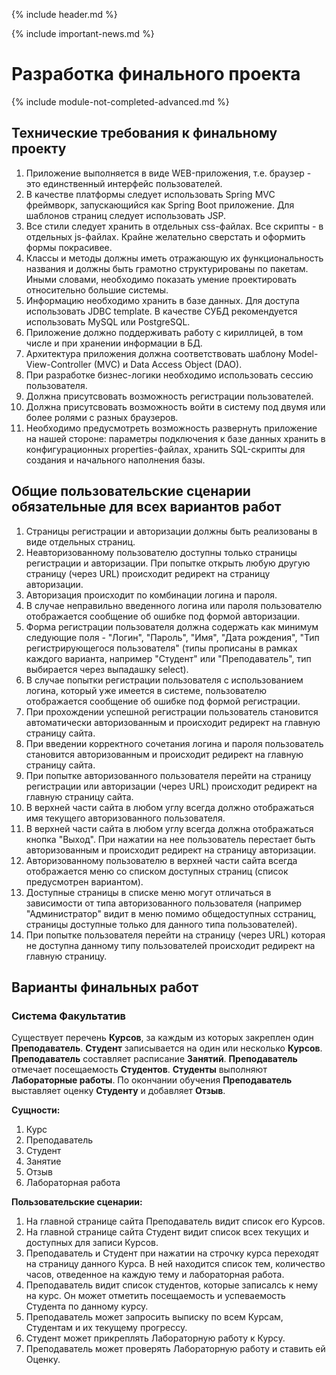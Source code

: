 {% include header.md %}

{% include important-news.md %}

Разработка финального проекта
===
{% include module-not-completed-advanced.md %}

Технические требования к финальному проекту
---------------------
1. Приложение выполняется в виде WEB-приложения, т.е. браузер - это единственный интерфейс пользователей. 
1. В качестве платформы следует использовать Spring MVC фреймворк, запускающийся как Spring Boot приложение. Для 
шаблонов страниц следует использовать JSP.
1. Все стили следует хранить в отдельных css-файлах. Все скрипты - в отдельных js-файлах. Крайне желательно сверстать 
и оформить формы покрасивее.
1. Классы и методы должны иметь отражающую их функциональность названия и должны быть грамотно структурированы по 
пакетам. Иными словами, необходимо показать умение проектировать относительно большие системы.
1. Информацию необходимо хранить в базе данных. Для доступа использовать JDBC template. В качестве СУБД рекомендуется 
использовать MySQL или PostgreSQL.
1. Приложение должно поддерживать работу с кириллицей, в том числе и при хранении информации в БД.
1. Архитектура приложения должна соответствовать шаблону Model-View-Controller (MVC) и Data Access Object (DAO).
1. При разработке бизнес-логики необходимо использовать сессию пользователя.
1. Должна присутсвовать возможность регистрации пользователей. 
1. Должна присутсвовать возможность войти в систему под двумя или более ролями с разных браузеров.
1. Необходимо предусмотреть возможность развернуть приложение на нашей стороне: параметры подключения к базе данных 
хранить в конфигурационных properties-файлах, хранить SQL-скрипты для создания и начального наполнения базы.

Общие пользовательские сценарии обязательные для всех вариантов работ
---------------------
1. Страницы регистрации и авторизации должны быть реализованы в виде отдельных страниц.
1. Неавторизованному пользователю доступны только страницы регистрации и авторизации. При попытке открыть любую другую 
страницу (через URL) происходит редирект на страницу авторизации.
1. Авторизация происходит по комбинации логина и пароля.
1. В случае неправильно введенного логина или пароля пользователю отображается сообщение об ошибке под формой 
авторизации.
1. Форма регистрации пользователя должна содержать как минимум следующие поля - "Логин", "Пароль", "Имя", 
"Дата рождения", "Тип регистрирующегося пользователя" (типы прописаны в рамках каждого варианта, например "Студент" 
или "Преподаватель", тип выбирается через выпадашку select).
1. В случае попытки регистрации пользователя с использованием логина, который уже имеется в системе, пользователю 
отображается сообщение об ошибке под формой регистрации.
1. При прохождении успешной регистрации пользователь становится автоматически авторизованным и происходит редирект 
на главную страницу сайта.
1. При введении корректного сочетания логина и пароля пользователь становится авторизованным и происходит редирект 
на главную страницу сайта.
1. При попытке авторизованного пользователя перейти на страницу регистрации или авторизации (через URL) происходит 
редирект на главную страницу сайта.
1. В верхней части сайта в любом углу всегда должно отображаться имя текущего авторизованного пользователя.
1. В верхней части сайта в любом углу всегда должна отображаться кнопка "Выход". При нажатии на нее пользователь 
перестает быть авторизованным и происходит редирект на страницу авторизации.
1. Авторизованному пользователю в верхней части сайта всегда отображается меню со списком доступных страниц (список 
предусмотрен вариантом).
1. Доступные страницы в списке меню могут отличаться в зависимости от типа авторизованного пользователя (например 
"Администратор" видит в меню помимо общедоступных сстраниц, страницы доступные только для данного типа пользователей).
1. При попытке пользователя перейти на страницу (через URL) которая не доступна данному типу пользователей происходит 
редирект на главную страницу.

Варианты финальных работ
---------------------
### Система Факультатив
Существует перечень **Курсов**, за каждым из которых закреплен один **Преподаватель**. 
**Студент** записывается на один или несколько **Курсов**. **Преподаватель** составляет расписание **Занятий**.
**Преподаватель** отмечает посещаемость **Студентов**. **Студенты** выполняют **Лабораторные работы**.
По окончании обучения **Преподаватель** выставляет оценку **Студенту** и добавляет **Отзыв**.

**Сущности:**
1. Курс
1. Преподаватель
1. Студент
1. Занятие
1. Отзыв
1. Лабораторная работа

**Пользовательские сценарии:**
1. На главной странице сайта Преподаватель видит список его Курсов.
1. На главной странице сайта Студент видит список всех текущих и доступных для записи Курсов.
1. Преподаватель и Студент при нажатии на строчку курса переходят на страницу данного Курса. В ней находится список тем,
количество часов, отведенное на каждую тему и лабораторная работа.
1. Преподаватель видит список студентов, которые записалсь к нему на курс. Он может отметить посещаемость и успеваемость
Студента по данному курсу.
1. Преподаватель может запросить выписку по всем Курсам, Студентам и их текущему прогрессу. 
1. Студент может прикреплять Лабораторную работу к Курсу.
1. Преподаватель может проверять Лабораторную работу и ставить ей Оценку.
